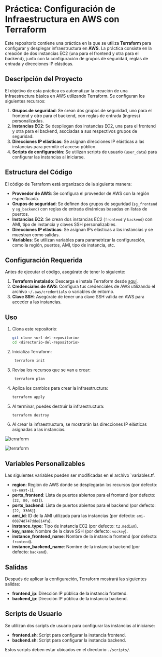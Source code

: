 # Práctica: Configuración de Infraestructura en AWS con Terraform

Este repositorio contiene una práctica en la que se utiliza **Terraform** para configurar y desplegar infraestructura en **AWS**. La práctica consiste en la creación de dos instancias EC2 (una para el frontend y otra para el backend), junto con la configuración de grupos de seguridad, reglas de entrada y direcciones IP elásticas.

## Descripción del Proyecto

El objetivo de esta práctica es automatizar la creación de una infraestructura básica en AWS utilizando Terraform. Se configuran los siguientes recursos:

1. **Grupos de seguridad**: Se crean dos grupos de seguridad, uno para el frontend y otro para el backend, con reglas de entrada (ingress) personalizadas.
2. **Instancias EC2**: Se despliegan dos instancias EC2, una para el frontend y otra para el backend, asociadas a sus respectivos grupos de seguridad.
3. **Direcciones IP elásticas**: Se asignan direcciones IP elásticas a las instancias para permitir el acceso público.
4. **Scripts de configuración**: Se utilizan scripts de usuario (`user_data`) para configurar las instancias al iniciarse.

## Estructura del Código

El código de Terraform está organizado de la siguiente manera:

- **Proveedor de AWS**: Se configura el proveedor de AWS con la región especificada.
- **Grupos de seguridad**: Se definen dos grupos de seguridad (`sg_frontend` y `sg_backend`) con reglas de entrada dinámicas basadas en listas de puertos.
- **Instancias EC2**: Se crean dos instancias EC2 (`frontend` y `backend`) con AMI, tipo de instancia y claves SSH personalizables.
- **Direcciones IP elásticas**: Se asignan IPs elásticas a las instancias y se muestran como salidas.
- **Variables**: Se utilizan variables para parametrizar la configuración, como la región, puertos, AMI, tipo de instancia, etc.

## Configuración Requerida

Antes de ejecutar el código, asegúrate de tener lo siguiente:

1. **Terraform instalado**: Descarga e instala Terraform desde [aquí](https://www.terraform.io/downloads.html).
2. **Credenciales de AWS**: Configura tus credenciales de AWS utilizando el archivo `~/.aws/credentials` o variables de entorno.
3. **Clave SSH**: Asegúrate de tener una clave SSH válida en AWS para acceder a las instancias.

## Uso

1. Clona este repositorio:
   ```bash
   git clone <url-del-repositorio>
   cd <directorio-del-repositorio>

2. Inicializa Terraform:
   ```bash
    terraform init
    ```
3. Revisa los recursos que se van a crear:
    ```bash
     terraform plan
     ```
4. Aplica los cambios para crear la infraestructura:
    ```bash
    terraform apply
    ```
5. Al terminar, puedes destruir la infraestructura:
    ```bash
    terraform destroy
    ```
6. Al crear la infraestructura, se mostrarán las direcciones IP elásticas asignadas a las instancias.

![terraform](./img/console.png)

![terraform](./img/aws.png)

## Variables Personalizables

Las siguientes variables pueden ser modificadas en el archivo `variables.tf.

- **region**: Región de AWS donde se desplegarán los recursos (por defecto: `us-east-1`).
- **ports_frontend**: Lista de puertos abiertos para el frontend (por defecto: `[22, 80, 443]`).
- **ports_backend**: Lista de puertos abiertos para el backend (por defecto: `[22, 3306]`).
- **ami_id**: ID de la AMI utilizada para las instancias (por defecto: `ami-00874d747dde814fa`).
- **instance_type**: Tipo de instancia EC2 (por defecto: `t2.medium`).
- **key_name**: Nombre de la clave SSH (por defecto: `vockey`).
- **instance_frontend_name**: Nombre de la instancia frontend (por defecto: `frontend`).
- **instance_backend_name**: Nombre de la instancia backend (por defecto: `backend`).

## Salidas

Después de aplicar la configuración, Terraform mostrará las siguientes salidas:

- **frontend_ip**: Dirección IP pública de la instancia frontend.
- **backend_ip**: Dirección IP pública de la instancia backend.

## Scripts de Usuario

Se utilizan dos scripts de usuario para configurar las instancias al iniciarse:

- **frontend.sh**: Script para configurar la instancia frontend.
- **backend.sh**: Script para configurar la instancia backend.

Estos scripts deben estar ubicados en el directorio `./scripts/`.